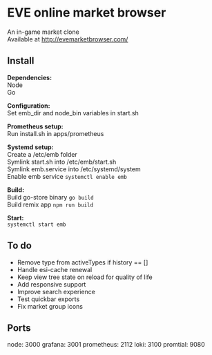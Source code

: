 # EVE online market browser

An in-game market clone  
Available at http://evemarketbrowser.com/


## Install

**Dependencies:**  
Node  
Go

**Configuration:**  
Set emb_dir and node_bin variables in start.sh

**Prometheus setup:**  
Run install.sh in apps/prometheus

**Systemd setup:**  
Create a /etc/emb folder  
Symlink start.sh into /etc/emb/start.sh  
Symlink emb.service into /etc/systemd/system  
Enable emb service `systemctl enable emb`

**Build:**  
Build go-store binary `go build`  
Build remix app `npm run build`

**Start:**  
`systemctl start emb`


## To do

- Remove type from activeTypes if history == []
- Handle esi-cache renewal
- Keep view tree state on reload for quality of life
- Add responsive support
- Improve search experience
- Test quickbar exports
- Fix market group icons


## Ports

node: 3000
grafana: 3001
prometheus: 2112
loki: 3100
promtial: 9080
